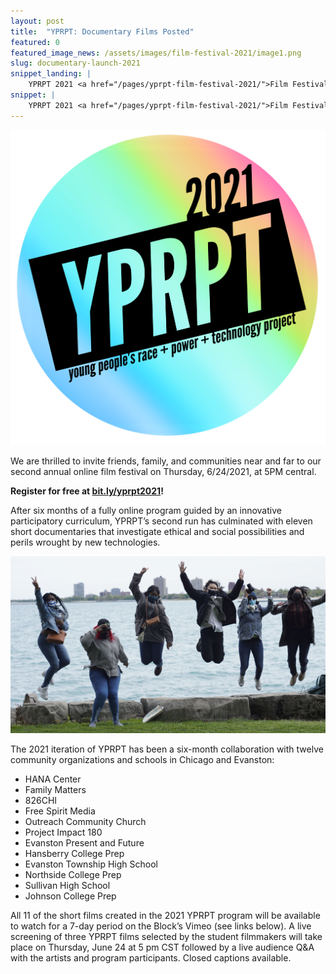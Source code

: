 ```yaml
---
layout: post
title:  "YPRPT: Documentary Films Posted"
featured: 0
featured_image_news: /assets/images/film-festival-2021/image1.png
slug: documentary-launch-2021
snippet_landing: |
    YPRPT 2021 <a href="/pages/yprpt-film-festival-2021/">Film Festival Website</a> Launched! <br>
snippet: |
    YPRPT 2021 <a href="/pages/yprpt-film-festival-2021/">Film Festival Website</a> Launched! <br> 
---
```


<img class="img-right badge" src="/assets/images/film-festival-2021/image1.png" />

<span class="first-character">W</span>e are thrilled to invite friends, family, and communities near and far to our second annual online film festival on Thursday, 6/24/2021, at 5PM central.

**Register for free at <a href="https://bit.ly/yprpt2021">bit.ly/yprpt2021</a>!**

After six months of a fully online program guided by an innovative participatory curriculum, YPRPT’s second run has culminated with eleven short documentaries that investigate ethical and social possibilities and perils wrought by new technologies.

<img style="max-width:100%;" src="/assets/images/film-festival-2021/bts3.jpeg" />

The 2021 iteration of YPRPT has been a six-month collaboration with twelve community organizations and schools in Chicago and Evanston: 

* HANA Center
* Family Matters
* 826CHI
* Free Spirit Media
* Outreach Community Church
* Project Impact 180
* Evanston Present and Future
* Hansberry College Prep
* Evanston Township High School
* Northside College Prep
* Sullivan High School
* Johnson College Prep

All 11 of the short films created in the 2021 YPRPT program will be available to watch for a 7-day period on the Block’s Vimeo (see links below). A live screening of three YPRPT films selected by the student filmmakers will take place on Thursday, June 24 at 5 pm CST followed by a live audience Q&A with the artists and program participants. Closed captions available.
